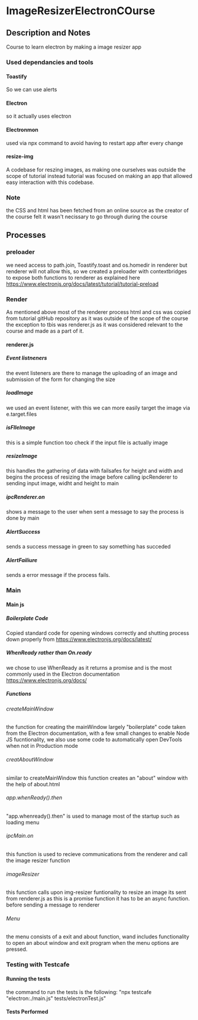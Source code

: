 # ImageResizerElectronCOurse
## Description and Notes
 Course to learn electron by making a image resizer app
 ### Used dependancies and tools
 #### Toastify
 So we can use alerts
 #### Electron
 so it actually uses electron
 #### Electronmon
 used via npx command to avoid having to restart app after every change
 #### resize-img
 A codebase for reszing images, as making one ourselves was outside the scope of tutorial instead tutorial was focused on making an app that allowed easy interaction with this codebase.
 ### Note
 the CSS and html has been fetched from an online source as the creator of the course felt it wasn't necissary to go through during the course

 ## Processes
 ### preloader
 we need access to path.join, Toastify.toast and os.homedir in renderer but renderer will not allow this, so we created a preloader with contextbridges to expose both functions to renderer as explained here https://www.electronjs.org/docs/latest/tutorial/tutorial-preload
 ### Render
  As mentioned above most of the renderer process html and css was copied from tutorial gitHub repository as it was outside of the scope of the course
  the exception to tbis was renderer.js as it was considered relevant to the course and made as a part of it.
  #### renderer.js
  ##### Event listneners
  the event listeners are there to manage the uploading of an image and submission of the form for changing the size
  ##### loadImage
  we used an event listener, with this we can more easily target the image via e.target.files
  ##### isFIleImage
  this is a simple function too check if the input file is actually image
  ##### resizeImage
  this handles the gathering of data with failsafes for height and width and begins the process of resizing the image before calling ipcRenderer to sending input image, widht and height to main
  ##### ipcRenderer.on
  shows a message to the user when sent a message to say the process is done by main
  ##### AlertSuccess
  sends a success message in green to say something has succeded
  ##### AlertFailiure
  sends a error message if the process fails.

### Main
  #### Main js
  ##### Boilerplate Code
  Copied standard code for opening windows correctly and shutting process down properly from https://www.electronjs.org/docs/latest/
  ##### WhenReady rather than On.ready
  we chose to use WhenReady as it returns a promise and is the most commonly used in the Electron documentation https://www.electronjs.org/docs/
  ##### Functions
  ###### createMainWindow
  the function for creating the mainWindow largely "boilerplate" code taken from the Electron documentation, with a few small changes to enable Node JS fucntionality, we also use some code to automatically open DevTools when not in Production mode
  ###### creatAboutWindow
  similar to createMainWindow this function creates an "about" window with the help of about.html
  ###### app.whenReady().then
  "app.whenready().then" is used to manage most of the startup such as loading menu
  ###### ipcMain.on
  this function is used to recieve communications from the renderer and call the image resizer function
  ###### imageResizer
  this function calls upon img-resizer funtionality to resize an image its sent from renderer.js
  as this is a promise function it has to be an async function. before sending a message to renderer
  ###### Menu 
  the menu consists of a exit and about function, wand includes functionality to open an about window and exit program when the menu options are pressed.
### Testing with Testcafe
#### Running the tests
  the command to run the tests is the following:
    "npx testcafe "electron:./main.js" tests/electronTest.js"
#### Tests Performed